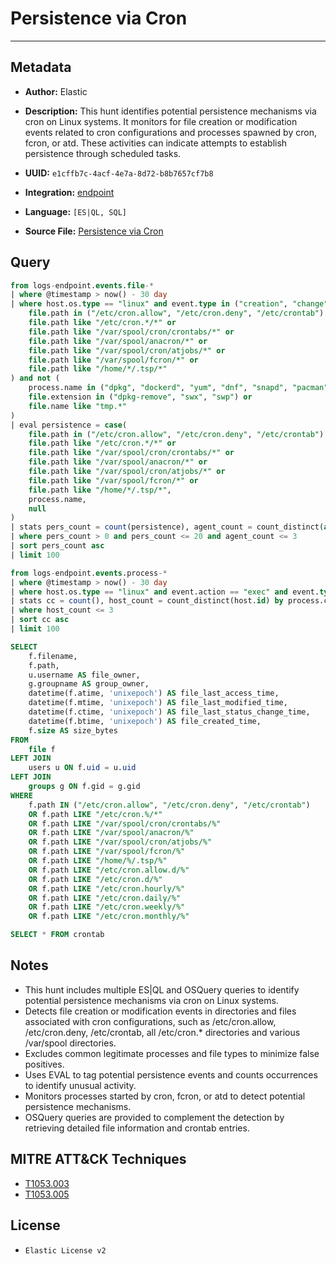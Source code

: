 # Persistence via Cron

---

## Metadata

- **Author:** Elastic
- **Description:** This hunt identifies potential persistence mechanisms via cron on Linux systems. It monitors for file creation or modification events related to cron configurations and processes spawned by cron, fcron, or atd. These activities can indicate attempts to establish persistence through scheduled tasks.

- **UUID:** `e1cffb7c-4acf-4e7a-8d72-b8b7657cf7b8`
- **Integration:** [endpoint](https://docs.elastic.co/integrations/endpoint)
- **Language:** `[ES|QL, SQL]`
- **Source File:** [Persistence via Cron](../queries/persistence_via_cron.toml)

## Query

```sql
from logs-endpoint.events.file-*
| where @timestamp > now() - 30 day
| where host.os.type == "linux" and event.type in ("creation", "change") and (
    file.path in ("/etc/cron.allow", "/etc/cron.deny", "/etc/crontab") or
    file.path like "/etc/cron.*/*" or
    file.path like "/var/spool/cron/crontabs/*" or
    file.path like "/var/spool/anacron/*" or
    file.path like "/var/spool/cron/atjobs/*" or
    file.path like "/var/spool/fcron/*" or
    file.path like "/home/*/.tsp/*"
) and not (
    process.name in ("dpkg", "dockerd", "yum", "dnf", "snapd", "pacman", "pamac-daemon", "anacron") or
    file.extension in ("dpkg-remove", "swx", "swp") or
    file.name like "tmp.*"
)
| eval persistence = case(
    file.path in ("/etc/cron.allow", "/etc/cron.deny", "/etc/crontab") or
    file.path like "/etc/cron.*/*" or
    file.path like "/var/spool/cron/crontabs/*" or
    file.path like "/var/spool/anacron/*" or
    file.path like "/var/spool/cron/atjobs/*" or
    file.path like "/var/spool/fcron/*" or
    file.path like "/home/*/.tsp/*",
    process.name,
    null
)
| stats pers_count = count(persistence), agent_count = count_distinct(agent.id) by process.executable, file.path
| where pers_count > 0 and pers_count <= 20 and agent_count <= 3
| sort pers_count asc
| limit 100
```

```sql
from logs-endpoint.events.process-*
| where @timestamp > now() - 30 day
| where host.os.type == "linux" and event.action == "exec" and event.type == "start" and process.parent.name in ("cron", "fcron", "atd")
| stats cc = count(), host_count = count_distinct(host.id) by process.command_line
| where host_count <= 3
| sort cc asc
| limit 100
```

```sql
SELECT
    f.filename,
    f.path,
    u.username AS file_owner,
    g.groupname AS group_owner,
    datetime(f.atime, 'unixepoch') AS file_last_access_time,
    datetime(f.mtime, 'unixepoch') AS file_last_modified_time,
    datetime(f.ctime, 'unixepoch') AS file_last_status_change_time,
    datetime(f.btime, 'unixepoch') AS file_created_time,
    f.size AS size_bytes
FROM
    file f
LEFT JOIN
    users u ON f.uid = u.uid
LEFT JOIN
    groups g ON f.gid = g.gid
WHERE
    f.path IN ("/etc/cron.allow", "/etc/cron.deny", "/etc/crontab")
    OR f.path LIKE "/etc/cron.%/*"
    OR f.path LIKE "/var/spool/cron/crontabs/%"
    OR f.path LIKE "/var/spool/anacron/%"
    OR f.path LIKE "/var/spool/cron/atjobs/%"
    OR f.path LIKE "/var/spool/fcron/%"
    OR f.path LIKE "/home/%/.tsp/%"
    OR f.path LIKE "/etc/cron.allow.d/%"
    OR f.path LIKE "/etc/cron.d/%"
    OR f.path LIKE "/etc/cron.hourly/%"
    OR f.path LIKE "/etc/cron.daily/%"
    OR f.path LIKE "/etc/cron.weekly/%"
    OR f.path LIKE "/etc/cron.monthly/%"
```

```sql
SELECT * FROM crontab
```

## Notes

- This hunt includes multiple ES|QL and OSQuery queries to identify potential persistence mechanisms via cron on Linux systems.
- Detects file creation or modification events in directories and files associated with cron configurations, such as /etc/cron.allow, /etc/cron.deny, /etc/crontab, all /etc/cron.* directories and various /var/spool directories.
- Excludes common legitimate processes and file types to minimize false positives.
- Uses EVAL to tag potential persistence events and counts occurrences to identify unusual activity.
- Monitors processes started by cron, fcron, or atd to detect potential persistence mechanisms.
- OSQuery queries are provided to complement the detection by retrieving detailed file information and crontab entries.

## MITRE ATT&CK Techniques

- [T1053.003](https://attack.mitre.org/techniques/T1053/003)
- [T1053.005](https://attack.mitre.org/techniques/T1053/005)

## License

- `Elastic License v2`
